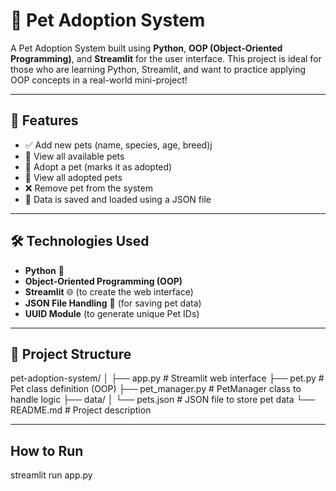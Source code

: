 # 🐾 Pet Adoption System

A Pet Adoption System built using **Python**, **OOP (Object-Oriented Programming)**, and **Streamlit** for the user interface. This project is ideal for those who are learning Python, Streamlit, and want to practice applying OOP concepts in a real-world mini-project!

---

## 📌 Features

- ✅ Add new pets (name, species, age, breed)j
- 👀 View all available pets
- 🐶 Adopt a pet (marks it as adopted)
- 📄 View all adopted pets
- ❌ Remove pet from the system
- 💾 Data is saved and loaded using a JSON file

---

## 🛠️ Technologies Used

- **Python** 🐍
- **Object-Oriented Programming (OOP)**
- **Streamlit** 🌐 (to create the web interface)
- **JSON File Handling** 📁 (for saving pet data)
- **UUID Module** (to generate unique Pet IDs)

---

## 📂 Project Structure

pet-adoption-system/
│
├── app.py # Streamlit web interface
├── pet.py # Pet class definition (OOP)
├── pet_manager.py # PetManager class to handle logic
├── data/
│ └── pets.json # JSON file to store pet data
└── README.md # Project description


---

## How to Run

streamlit run app.py


